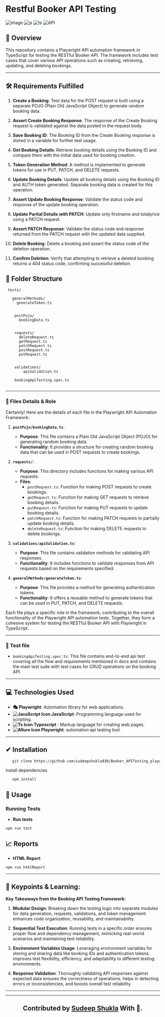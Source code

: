  
# Restful Booker API Testing


![image](https://img.shields.io/badge/Playwright-2EAD33?style=for-the-badge&logo=Playwright&logoColor=yellow)    ![js](https://img.shields.io/badge/JavaScript-323330?style=for-the-badge&logo=javascript&logoColor=F7DF1E
)   ![ts](https://img.shields.io/badge/TypeScript-007ACC?style=for-the-badge&logo=typescript&logoColor=white
)  ![API](https://img.shields.io/badge/API_Testing-48B9C7?style=for-the-badge&logo=pkgsrc&logoColor=white)

## 🤖 Overview
This repository contains a Playwright API automation framework in TypeScript for testing the RESTful Booker API. The framework includes test cases that cover various API operations such as creating, retrieving, updating, and deleting bookings.
***

## 🛠 Requirements Fulfilled 

1. **Create a Booking**: Test data for the POST request is built using a separate POJO (Plain Old JavaScript Object) to generate random booking data.

2. **Assert Create Booking Response**: The response of the Create Booking request is validated against the data posted in the request body.

3. **Save Booking ID**: The Booking ID from the Create Booking response is stored in a variable for further test usage.

4. **Get Booking Details**: Retrieve booking details using the Booking ID and compare them with the initial data used for booking creation.

5. **Token Generation Method**: A method is implemented to generate tokens for use in PUT, PATCH, and DELETE requests.

6. **Update Booking Details**: Update all booking details using the Booking ID and AUTH token generated. Separate booking data is created for this operation.

7. **Assert Update Booking Response**: Validate the status code and response of the update booking operation.

8. **Update Partial Details with PATCH**: Update only firstname and totalprice using a PATCH request.

9. **Assert PATCH Response**: Validate the status code and response returned from the PATCH request with the updated data supplied.

10. **Delete Booking**: Delete a booking and assert the status code of the deletion operation.

11. **Confirm Deletion**: Verify that attempting to retrieve a deleted booking returns a 404 status code, confirming successful deletion.




## 📁 Folder Structure
```
 tests/

   generalMethods/
     generateToken.ts
     

    postPojo/
      bookingData.ts


    requests/
      deleteRequest.ts
      getRequest.ts
      patchRequest.ts
      postRequest.ts
      putRequest.ts


    validations/
        apiValidation.ts
    
    bookingApiTesting.spec.ts
        
```

***
### 📜 Files Details & Role

Certainly! Here are the details of each file in the Playwright API Automation Framework:

1. **`postPojo/bookingData.ts`**:
   - **Purpose**: This file contains a Plain Old JavaScript Object (POJO) for generating random booking data.
   - **Functionality**: It provides a structure for creating random booking data that can be used in POST requests to create bookings.

2. **`requests/`**:
   - **Purpose**: This directory includes functions for making various API requests.
   - **Files**:
     - `postRequest.ts`: Function for making POST requests to create bookings.
     - `getRequest.ts`: Function for making GET requests to retrieve booking details.
     - `putRequest.ts`: Function for making PUT requests to update booking details.
     - `patchRequest.ts`: Function for making PATCH requests to partially update booking details.
     - `deleteRequest.ts`: Function for making DELETE requests to delete bookings.

3. **`validations/apiValidation.ts`**:
   - **Purpose**: This file contains validation methods for validating API responses.
   - **Functionality**: It includes functions to validate responses from API requests based on the requirements specified.

4. **`generalMethods/generateToken.ts`**:
   - **Purpose**: This file provides a method for generating authentication tokens.
   - **Functionality**: It offers a reusable method to generate tokens that can be used in PUT, PATCH, and DELETE requests.



Each file plays a specific role in the framework, contributing to the overall functionality of the Playwright API automation tests. Together, they form a cohesive system for testing the RESTful Booker API with Playwright in TypeScript.


***

### 🔨 Test file

- `bookingApiTesting.spec.ts`: This file contains end-to-end api test covering all the flow and requirements mentioned in docs and contains the main test suite with test cases for CRUD operations on the booking API. 
***



## 💻 Technologies Used
- **🎭 Playwright**: Automation library for web applications. 
- **![JavaScript Icon](https://img.icons8.com/color/24/000000/javascript--v1.png) JavaScript**: Programming language used for scripting. 
- **![Ts Icon](https://img.icons8.com/color/24/000000/typescript--v1.png) Typescript** : Markup language for creating web pages. 
- **![Allure Icon](https://img.icons8.com/ios/18/000000/test-tube.png) Playwright**: automation api testing tool. 

***

## ✔ Installation

```bash
   git clone https://github.com/sudeepshukla930/Booker_APITesting_playwright.git
```

install dependencies

```bash
   npm install
```

## 🚀 Usage

###  Running Tests



- **Run tests** 

```
npm run test
```

## 📈 Reports

- **HTML Report** 

```
npm run htmlReport

```

***

## 📌 Keypoints & Learning:

**Key Takeaways from the Booking API Testing Framework:**

1. **Modular Design**: Breaking down the testing logic into separate modules for data generation, requests, validations, and token management enhances code organization, reusability, and maintainability.

2. **Sequential Test Execution**: Running tests in a specific order ensures proper flow and dependency management, mimicking real-world scenarios and maintaining test reliability.

3. **Environment Variables Usage**: Leveraging environment variables for storing and sharing data like booking IDs and authentication tokens improves test flexibility, efficiency, and adaptability to different testing environments.

4. **Response Validation**: Thoroughly validating API responses against expected data ensures the correctness of operations, helps in detecting errors or inconsistencies, and boosts overall test reliability.


*******************************
********************


   **<h2 align="center"> Contributed by <a href="https://github.com/sudeepshukla930">Sudeep Shukla</a> With 💜. </h2>**





 